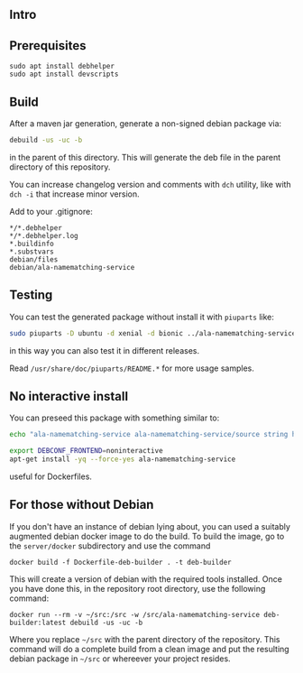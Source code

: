 ## Intro

## Prerequisites

```
sudo apt install debhelper
sudo apt install devscripts
```

## Build

After a maven jar generation, generate a non-signed debian package via:

```bash
debuild -us -uc -b
```
in the parent of this directory. This will generate the deb file in the parent directory of this repository.

You can increase changelog version and comments with `dch` utility, like with `dch -i` that increase minor version.

Add to your .gitignore:
```
*/*.debhelper
*/*.debhelper.log
*.buildinfo
*.substvars
debian/files
debian/ala-namematching-service
```

## Testing

You can test the generated package without install it with `piuparts` like:

```bash
sudo piuparts -D ubuntu -d xenial -d bionic ../ala-namematching-service_1.6-SNAPSHOT_all.deb
```
in this way you can also test it in different releases.

Read `/usr/share/doc/piuparts/README.*` for more usage samples.

## No interactive install

You can preseed this package with something similar to:

```bash
echo "ala-namematching-service ala-namematching-service/source string https://some-tar.url" | debconf-set-selections

export DEBCONF_FRONTEND=noninteractive
apt-get install -yq --force-yes ala-namematching-service
```
useful for Dockerfiles.

## For those without Debian

If you don't have an instance of debian lying about, you can used a suitably
augmented debian docker image to do the build.
To build the image, go to the `server/docker` subdirectory and use the command

```shell
docker build -f Dockerfile-deb-builder . -t deb-builder
```

This will create a version of debian with the required tools installed.
Once you have done this, in the repository root directory, use the following command:

```shell
docker run --rm -v ~/src:/src -w /src/ala-namematching-service deb-builder:latest debuild -us -uc -b
```

Where you replace `~/src` with the parent directory of the repository.
This command will do a complete build from a clean image and
put the resulting debian package in `~/src` or whereever your project resides.